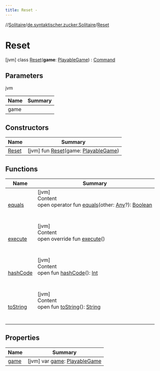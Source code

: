 ```yaml
---
title: Reset -
---
```

//[Solitaire](../../index.md)/[de.syntaktischer.zucker.Solitaire](../index.md)/[Reset](index.md)



# Reset  
 [jvm] class [Reset](index.md)(**game**: [PlayableGame](../-playable-game/index.md)) : [Command](../-command/index.md)   


## Parameters  
  
jvm  
  
|  Name|  Summary| 
|---|---|
| <a name="de.syntaktischer.zucker.Solitaire/Reset///PointingToDeclaration/"></a>game| <a name="de.syntaktischer.zucker.Solitaire/Reset///PointingToDeclaration/"></a>
  


## Constructors  
  
|  Name|  Summary| 
|---|---|
| <a name="de.syntaktischer.zucker.Solitaire/Reset/Reset/#de.syntaktischer.zucker.Solitaire.PlayableGame/PointingToDeclaration/"></a>[Reset](-reset.md)| <a name="de.syntaktischer.zucker.Solitaire/Reset/Reset/#de.syntaktischer.zucker.Solitaire.PlayableGame/PointingToDeclaration/"></a> [jvm] fun [Reset](-reset.md)(game: [PlayableGame](../-playable-game/index.md))   <br>


## Functions  
  
|  Name|  Summary| 
|---|---|
| <a name="kotlin/Any/equals/#kotlin.Any?/PointingToDeclaration/"></a>[equals](../-undoable-command/index.md#%5Bkotlin%2FAny%2Fequals%2F%23kotlin.Any%3F%2FPointingToDeclaration%2F%5D%2FFunctions%2F77230370)| <a name="kotlin/Any/equals/#kotlin.Any?/PointingToDeclaration/"></a>[jvm]  <br>Content  <br>open operator fun [equals](../-undoable-command/index.md#%5Bkotlin%2FAny%2Fequals%2F%23kotlin.Any%3F%2FPointingToDeclaration%2F%5D%2FFunctions%2F77230370)(other: [Any](https://kotlinlang.org/api/latest/jvm/stdlib/kotlin/-any/index.html)?): [Boolean](https://kotlinlang.org/api/latest/jvm/stdlib/kotlin/-boolean/index.html)  <br><br><br>
| <a name="de.syntaktischer.zucker.Solitaire/Reset/execute/#/PointingToDeclaration/"></a>[execute](execute.md)| <a name="de.syntaktischer.zucker.Solitaire/Reset/execute/#/PointingToDeclaration/"></a>[jvm]  <br>Content  <br>open override fun [execute](execute.md)()  <br><br><br>
| <a name="kotlin/Any/hashCode/#/PointingToDeclaration/"></a>[hashCode](../-undoable-command/index.md#%5Bkotlin%2FAny%2FhashCode%2F%23%2FPointingToDeclaration%2F%5D%2FFunctions%2F77230370)| <a name="kotlin/Any/hashCode/#/PointingToDeclaration/"></a>[jvm]  <br>Content  <br>open fun [hashCode](../-undoable-command/index.md#%5Bkotlin%2FAny%2FhashCode%2F%23%2FPointingToDeclaration%2F%5D%2FFunctions%2F77230370)(): [Int](https://kotlinlang.org/api/latest/jvm/stdlib/kotlin/-int/index.html)  <br><br><br>
| <a name="kotlin/Any/toString/#/PointingToDeclaration/"></a>[toString](../-undoable-command/index.md#%5Bkotlin%2FAny%2FtoString%2F%23%2FPointingToDeclaration%2F%5D%2FFunctions%2F77230370)| <a name="kotlin/Any/toString/#/PointingToDeclaration/"></a>[jvm]  <br>Content  <br>open fun [toString](../-undoable-command/index.md#%5Bkotlin%2FAny%2FtoString%2F%23%2FPointingToDeclaration%2F%5D%2FFunctions%2F77230370)(): [String](https://kotlinlang.org/api/latest/jvm/stdlib/kotlin/-string/index.html)  <br><br><br>


## Properties  
  
|  Name|  Summary| 
|---|---|
| <a name="de.syntaktischer.zucker.Solitaire/Reset/game/#/PointingToDeclaration/"></a>[game](game.md)| <a name="de.syntaktischer.zucker.Solitaire/Reset/game/#/PointingToDeclaration/"></a> [jvm] var [game](game.md): [PlayableGame](../-playable-game/index.md)   <br>

